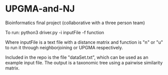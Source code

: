 # UPGMA-and-NJ
Bioinformatics final project
(collaborative with a three person team)


To run: python3 driver.py -i inputFile -f function

Where inputFile is a text file with a distance matrix and function is "n" or "u" to run it through neighborjoining or UPGMA respectively.

Included in the repo is the file "dataSet.txt", which can be used as an example input file. The output is a taxonomic tree using a pairwise similarity matrix.
